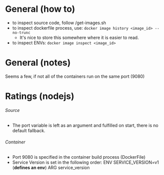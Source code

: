# General (how to)
- to inspect source code, follow /get-images.sh
- to inspect dockerfile process, use: `docker image history <image_id> --no-trunc`
    - It's nice to store this somewhere where it is easier to read.
- to inspect ENVs: `docker image inspect <image_id>`

# General (notes)
Seems a few, if not all of the containers run on the same port (9080)

# Ratings (nodejs) 
###### Source
- The port variable is left as an argument and fulfilled on start,
there is no default fallback.

###### Container
- Port 9080 is specified in the container build process (DockerFile)
- Service Version is set in the following order:
    ENV SERVICE_VERSION=v1 (**defines an env**)
    ARG service_version
 


